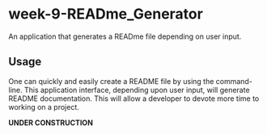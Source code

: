 # week-9-READme_Generator
 An application that generates a READme file depending on user input.


## Usage
One can quickly and easily create a README file by using the 
command-line.
This application interface, depending upon user input, will generate
README documentation. 
This will allow a developer to devote more time to working on 
a project.



**UNDER CONSTRUCTION**
